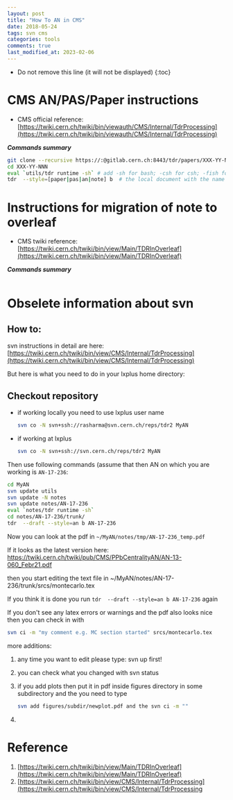 ```yaml
---
layout: post
title: "How To AN in CMS"
date: 2018-05-24
tags: svn cms
categories: tools
comments: true
last_modified_at: 2023-02-06
---
```


- Do not remove this line (it will not be displayed)
  {:toc}

# CMS AN/PAS/Paper instructions

- CMS official reference: [https://twiki.cern.ch/twiki/bin/viewauth/CMS/Internal/TdrProcessing](https://twiki.cern.ch/twiki/bin/viewauth/CMS/Internal/TdrProcessing)

**_Commands summary_**

```bash
git clone --recursive https://:@gitlab.cern.ch:8443/tdr/papers/XXX-YY-NNN.git
cd XXX-YY-NNN
eval `utils/tdr runtime -sh` # add -sh for bash; -csh for csh; -fish for fish. Default is csh (for now)
tdr  --style=[paper|pas|an|note] b  # the local document with the name of the directory is the default build target
```

# Instructions for migration of note to overleaf

- CMS twiki reference: [https://twiki.cern.ch/twiki/bin/view/Main/TDRInOverleaf](https://twiki.cern.ch/twiki/bin/view/Main/TDRInOverleaf)

**_Commands summary_**

```bash

```

# Obselete information about svn

## How to:

svn instructions in detail are here:
[https://twiki.cern.ch/twiki/bin/view/CMS/Internal/TdrProcessing](https://twiki.cern.ch/twiki/bin/view/CMS/Internal/TdrProcessing)

But here is what you need to do in your lxplus home directory:

## Checkout repository

- if working locally you need to use lxplus user name

  ```sh
  svn co -N svn+ssh://rasharma@svn.cern.ch/reps/tdr2 MyAN
  ```

- if working at lxplus

  ```sh
  svn co -N svn+ssh://svn.cern.ch/reps/tdr2 MyAN
  ```

Then use following commands (assume that then AN on which you are working is `AN-17-236`:

```sh
cd MyAN
svn update utils
svn update -N notes
svn update notes/AN-17-236
eval `notes/tdr runtime -sh`
cd notes/AN-17-236/trunk/
tdr  --draft --style=an b AN-17-236
```

Now you can look at the pdf in `~/MyAN/notes/tmp/AN-17-236_temp.pdf`

If it looks as the latest version here: https://twiki.cern.ch/twiki/pub/CMS/PPbCentralityAN/AN-13-060_Febr21.pdf

then you start editing the text file in ~/MyAN/notes/AN-17-236/trunk/srcs/montecarlo.tex

If you think it is done you run `tdr  --draft --style=an b AN-17-236` again

If you don't see any latex errors or warnings and the pdf also looks nice then you can check in with

```sh
svn ci -m "my comment e.g. MC section started" srcs/montecarlo.tex
```

more additions:

1. any time you want to edit please type: svn up first!
2. you can check what you changed with svn status
3. if you add plots then put it in pdf inside figures directory in some subdirectory and the you need to type

   ```sh
   svn add figures/subdir/newplot.pdf and the svn ci -m ""
   ```

4.

# Reference

1.  [https://twiki.cern.ch/twiki/bin/view/Main/TDRInOverleaf](https://twiki.cern.ch/twiki/bin/view/Main/TDRInOverleaf)
2.  [https://twiki.cern.ch/twiki/bin/view/CMS/Internal/TdrProcessing](https://twiki.cern.ch/twiki/bin/view/CMS/Internal/TdrProcessing
